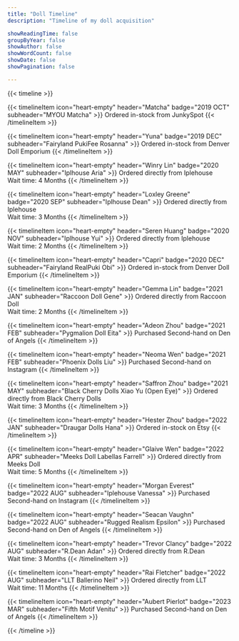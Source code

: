 ```yaml
---
title: "Doll Timeline"
description: "Timeline of my doll acquisition"

showReadingTime: false
groupByYear: false
showAuthor: false
showWordCount: false
showDate: false
showPagination: false

---
```


{{< timeline >}}

{{< timelineItem icon="heart-empty" header="Matcha" badge="2019 OCT" subheader="MYOU Matcha" >}}
Ordered in-stock from JunkySpot
{{< /timelineItem >}}

{{< timelineItem icon="heart-empty" header="Yuna" badge="2019 DEC" subheader="Fairyland PukiFee Rosanna" >}}
Ordered in-stock from Denver Doll Emporium
{{< /timelineItem >}}

{{< timelineItem icon="heart-empty" header="Winry Lin" badge="2020 MAY" subheader="Iplhouse Aria" >}}
Ordered directly from Iplehouse <br>
Wait time: 4 Months
{{< /timelineItem >}}

{{< timelineItem icon="heart-empty" header="Loxley Greene" badge="2020 SEP" subheader="Iplhouse Dean" >}}
Ordered directly from Iplehouse <br>
Wait time: 3 Months
{{< /timelineItem >}}

{{< timelineItem icon="heart-empty" header="Seren Huang" badge="2020 NOV" subheader="Iplhouse Yui" >}}
Ordered directly from Iplehouse <br>
Wait time: 2 Months
{{< /timelineItem >}}

{{< timelineItem icon="heart-empty" header="Capri" badge="2020 DEC" subheader="Fairyland RealPuki Obi" >}}
Ordered in-stock from Denver Doll Emporium
{{< /timelineItem >}}

{{< timelineItem icon="heart-empty" header="Gemma Lin" badge="2021 JAN" subheader="Raccoon Doll Gene" >}}
Ordered directly from Raccoon Doll <br>
Wait time: 2 Months
{{< /timelineItem >}}

{{< timelineItem icon="heart-empty" header="Adeon Zhou" badge="2021 FEB" subheader="Pygmalion Doll Eita" >}}
Purchased Second-hand on Den of Angels
{{< /timelineItem >}}

{{< timelineItem icon="heart-empty" header="Neoma Wen" badge="2021 FEB" subheader="Phoenix Dolls Liu" >}}
Purchased Second-hand on Instagram
{{< /timelineItem >}}

{{< timelineItem icon="heart-empty" header="Saffron Zhou" badge="2021 MAY" subheader="Black Cherry Dolls Xiao Yu (Open Eye)" >}}
Ordered directly from Black Cherry Dolls <br>
Wait time: 3 Months
{{< /timelineItem >}}

<!--{{< timelineItem icon="heart-empty" header="Unnamed 01" badge="2021 JUL" subheader="Granado Doll VIPO V-11" >}}
Ordered directly from Granado Dolls (Blind Bag) <br>
Wait time: 5 Months
{{< /timelineItem >}}

{{< timelineItem icon="heart-empty" header="Unnamed 02" badge="2021 DEC" subheader="Dollshe Diana" >}}
Purchased Second-hand on Instagram
{{< /timelineItem >}}
-->
{{< timelineItem icon="heart-empty" header="Hester Zhou" badge="2022 JAN" subheader="Draugar Dolls Hana" >}}
Ordered in-stock on Etsy
{{< /timelineItem >}}

{{< timelineItem icon="heart-empty" header="Glaive Wen" badge="2022 APR" subheader="Meeks Doll Labellas Farrell" >}}
Ordered directly from Meeks Doll <br>
Wait time: 5 Months
{{< /timelineItem >}}

{{< timelineItem icon="heart-empty" header="Morgan Everest" badge="2022 AUG" subheader="Iplehouse Vanessa" >}}
Purchased Second-hand on Instagram
{{< /timelineItem >}}

{{< timelineItem icon="heart-empty" header="Seacan Vaughn" badge="2022 AUG" subheader="Rugged Realism Epsilon" >}}
Purchased Second-hand on Den of Angels
{{< /timelineItem >}}

{{< timelineItem icon="heart-empty" header="Trevor Clancy" badge="2022 AUG" subheader="R.Dean Adan" >}}
Ordered directly from R.Dean <br>
Wait time: 3 Months
{{< /timelineItem >}}

{{< timelineItem icon="heart-empty" header="Rai Fletcher" badge="2022 AUG" subheader="LLT Ballerino Neil" >}}
Ordered directly from LLT <br>
Wait time: 11 Months
{{< /timelineItem >}}

{{< timelineItem icon="heart-empty" header="Aubert Pierlot" badge="2023 MAR" subheader="Fifth Motif Venitu" >}}
Purchased Second-hand on Den of Angels
{{< /timelineItem >}}

<!--
{{< timelineItem icon="code" header="Another Awesome Header" badge="date - present" subheader="Awesome Subheader" >}}
With html code
<ul>
  <li>Coffee</li>
  <li>Tea</li>
  <li>Milk</li>
</ul>
{{< /timelineItem >}}

{{< timelineItem icon="star" header="Shortcodes" badge="AWESOME" >}}
With other shortcodes

{{< /timelineItem >}}
-->
{{< /timeline >}}
